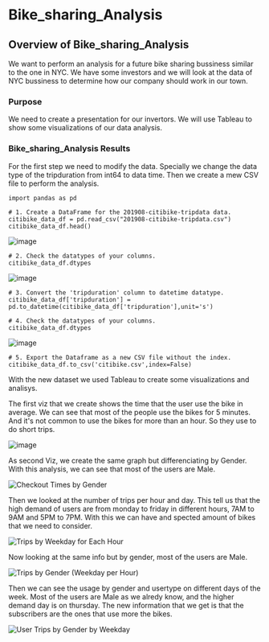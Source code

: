 # Bike_sharing_Analysis


## Overview of Bike_sharing_Analysis

We want to perform an analysis for a future bike sharing bussiness similar to the one in NYC. We have some investors and we will look at the data of NYC bussiness to determine how our company should work in our town. 

### Purpose

We need to create a presentation for our invertors. We will use Tableau to show some visualizations of our data analysis.

### Bike_sharing_Analysis Results

For the first step we need to modify the data. Specially we change the data type of the tripduration from int64 to data time. Then we create a mew CSV file to perform the analysis.

    import pandas as pd

    # 1. Create a DataFrame for the 201908-citibike-tripdata data. 
    citibike_data_df = pd.read_csv("201908-citibike-tripdata.csv")
    citibike_data_df.head()
    
![image](https://user-images.githubusercontent.com/88845919/147390329-32316ccf-8103-46b3-aca6-418c23e59f98.png)

    # 2. Check the datatypes of your columns. 
    citibike_data_df.dtypes
    
![image](https://user-images.githubusercontent.com/88845919/147390340-7f217841-3a8a-468e-84db-e54de61fdce3.png)

    # 3. Convert the 'tripduration' column to datetime datatype.
    citibike_data_df['tripduration'] = pd.to_datetime(citibike_data_df['tripduration'],unit='s')
    
    # 4. Check the datatypes of your columns. 
    citibike_data_df.dtypes
    
![image](https://user-images.githubusercontent.com/88845919/147390356-de4ddd15-a7a6-4428-bc01-2f9a9cca4a3b.png)
    
    # 5. Export the Dataframe as a new CSV file without the index.
    citibike_data_df.to_csv('citibike.csv',index=False)
    
With the new dataset we used Tableau to create some visualizations and analisys.

The first viz that we create shows the time that the user use the bike in average. We can see that most of the people use the bikes for 5 minutes. And it's not common to use the bikes for more than an hour. So they use to do short trips.

![image](https://user-images.githubusercontent.com/88845919/147390428-298ad254-2d7b-44ff-9881-246fd09c6e5f.png)

As second Viz, we create the same graph but differenciating by Gender. With this analysis, we can see that most of the users are Male.

![Checkout Times by Gender](https://user-images.githubusercontent.com/88845919/147390568-aa1d55f1-5df5-4b43-b973-87de629ba429.PNG)

Then we looked at the number of trips per hour and day. This tell us that the high demand of users are from monday to friday in different hours, 7AM to 9AM and 5PM to 7PM. With this we can have and spected amount of bikes that we need to consider.

![Trips by Weekday for Each Hour](https://user-images.githubusercontent.com/88845919/147390637-2ad67932-f83f-4e57-bf19-05103475d1a3.PNG)

Now looking at the same info but by gender, most of the users are Male.

![Trips by Gender (Weekday per Hour)](https://user-images.githubusercontent.com/88845919/147390641-3c8e80b7-4367-4311-add8-2979765213a6.PNG)

Then we can see the usage by gender and usertype on different days of the week. Most of the users are Male as we alredy know, and the higher demand day is on thursday. The new information that we get is that the subscribers are the ones that use more the bikes.

![User Trips by Gender by Weekday](https://user-images.githubusercontent.com/88845919/147390925-1ed4471c-1291-4535-b6f2-cd489f3a0780.PNG)
